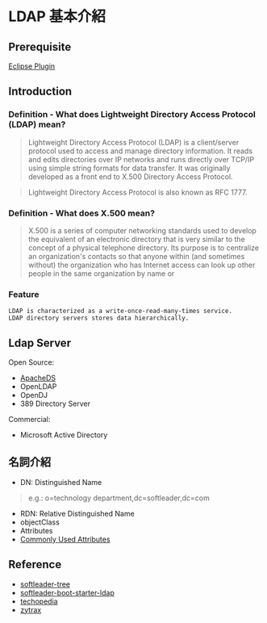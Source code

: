 # LDAP 基本介紹

## Prerequisite

[Eclipse Plugin](http://directory.apache.org/studio/installation-in-eclipse.html)

## Introduction

### Definition - What does Lightweight Directory Access Protocol (LDAP) mean?

> Lightweight Directory Access Protocol (LDAP) is a client/server protocol used to access and manage directory information. It reads and edits directories over IP networks and runs directly over TCP/IP using simple string formats for data transfer. It was originally developed as a front end to X.500 Directory Access Protocol.

> Lightweight Directory Access Protocol is also known as RFC 1777.

### Definition - What does X.500 mean?

> X.500 is a series of computer networking standards used to develop the equivalent of an electronic directory that is very similar to the concept of a physical telephone directory. Its purpose is to centralize an organization's contacts so that anyone within (and sometimes without) the organization who has Internet access can look up other people in the same organization by name or 

### Feature

	LDAP is characterized as a write-once-read-many-times service.
	LDAP directory servers stores data hierarchically.

## Ldap Server

Open Source:

- [ApacheDS](http://directory.apache.org/apacheds/)
- OpenLDAP
- OpenDJ
- 389 Directory Server

Commercial:

- Microsoft Active Directory

## 名詞介紹

- DN: Distinguished Name
> e.g.:  o=technology department,dc=softleader,dc=com

- RDN: Relative Distinguished Name
- objectClass
- Attributes
- [Commonly Used Attributes](http://www.zytrax.com/books/ldap/ape/)

## Reference

- [softleader-tree](https://github.com/softleader/softleader-wiki/wiki/Tree-Setup)
- [softleader-boot-starter-ldap](https://github.com/softleader/softleader-boot-starter/tree/master/softleader-boot-starter-ldap)
- [techopedia](https://www.techopedia.com/definition/2439/lightweight-directory-access-protocol-ldap)
- [zytrax](http://www.zytrax.com/books/ldap/ch2/index.html#history)